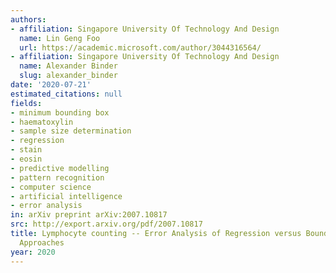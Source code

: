 ```yaml
---
authors:
- affiliation: Singapore University Of Technology And Design
  name: Lin Geng Foo
  url: https://academic.microsoft.com/author/3044316564/
- affiliation: Singapore University Of Technology And Design
  name: Alexander Binder
  slug: alexander_binder
date: '2020-07-21'
estimated_citations: null
fields:
- minimum bounding box
- haematoxylin
- sample size determination
- regression
- stain
- eosin
- predictive modelling
- pattern recognition
- computer science
- artificial intelligence
- error analysis
in: arXiv preprint arXiv:2007.10817
src: http://export.arxiv.org/pdf/2007.10817
title: Lymphocyte counting -- Error Analysis of Regression versus Bounding Box Detection
  Approaches
year: 2020
---
```

